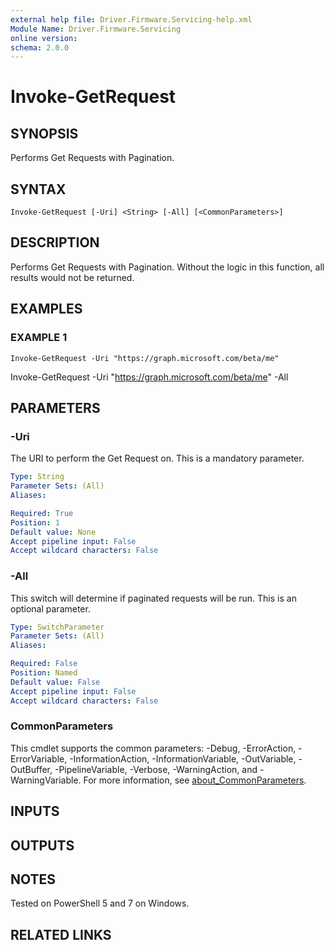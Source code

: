 ```yaml
---
external help file: Driver.Firmware.Servicing-help.xml
Module Name: Driver.Firmware.Servicing
online version:
schema: 2.0.0
---
```


# Invoke-GetRequest

## SYNOPSIS
Performs Get Requests with Pagination.

## SYNTAX

```
Invoke-GetRequest [-Uri] <String> [-All] [<CommonParameters>]
```

## DESCRIPTION
Performs Get Requests with Pagination.
Without the logic in this function, all results would not be returned.

## EXAMPLES

### EXAMPLE 1
```
Invoke-GetRequest -Uri "https://graph.microsoft.com/beta/me"
```

Invoke-GetRequest -Uri "https://graph.microsoft.com/beta/me" -All

## PARAMETERS

### -Uri
The URI to perform the Get Request on.
This is a mandatory parameter.

```yaml
Type: String
Parameter Sets: (All)
Aliases:

Required: True
Position: 1
Default value: None
Accept pipeline input: False
Accept wildcard characters: False
```

### -All
This switch will determine if paginated requests will be run.
This is an optional parameter.

```yaml
Type: SwitchParameter
Parameter Sets: (All)
Aliases:

Required: False
Position: Named
Default value: False
Accept pipeline input: False
Accept wildcard characters: False
```

### CommonParameters
This cmdlet supports the common parameters: -Debug, -ErrorAction, -ErrorVariable, -InformationAction, -InformationVariable, -OutVariable, -OutBuffer, -PipelineVariable, -Verbose, -WarningAction, and -WarningVariable. For more information, see [about_CommonParameters](http://go.microsoft.com/fwlink/?LinkID=113216).

## INPUTS

## OUTPUTS

## NOTES
Tested on PowerShell 5 and 7 on Windows.

## RELATED LINKS
